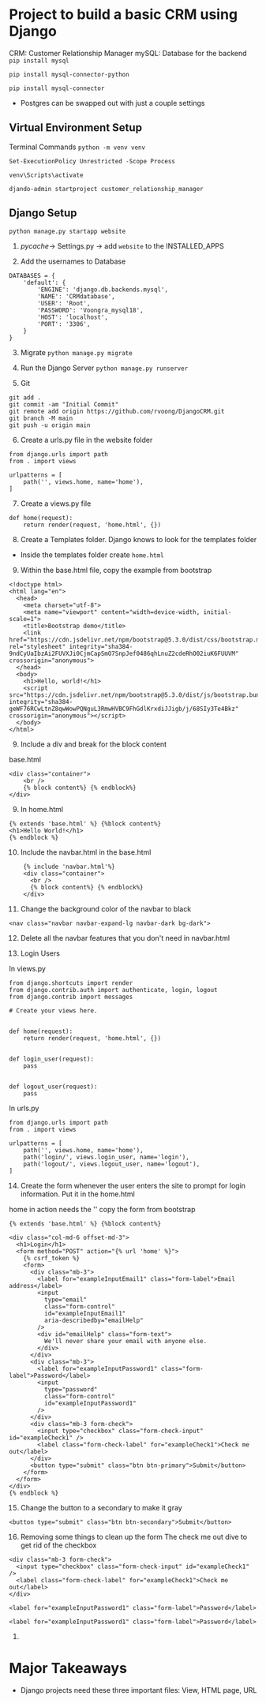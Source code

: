 # Project to build a basic CRM using Django

CRM: Customer Relationship Manager
mySQL: Database for the backend
`pip install mysql`

`pip install mysql-connector-python`

`pip install mysql-connector`

- Postgres can be swapped out with just a couple settings

## Virtual Environment Setup

Terminal Commands
`python -m venv venv  `

`Set-ExecutionPolicy Unrestricted -Scope Process`

`venv\Scripts\activate`

`djando-admin startproject customer_relationship_manager`

## Django Setup

`python manage.py startapp website`

1. _pycache_-> Settings.py -> add `website` to the INSTALLED_APPS

2. Add the usernames to Database

```
DATABASES = {
    'default': {
        'ENGINE': 'django.db.backends.mysql',
        'NAME': 'CRMdatabase',
        'USER': 'Root',
        'PASSWORD': 'Voongra_mysql18',
        'HOST': 'localhost',
        'PORT': '3306',
    }
}
```

3. Migrate
   `python manage.py migrate`

4. Run the Django Server
   `python manage.py runserver`

5. Git

```
git add .
git commit -am "Initial Commit"
git remote add origin https://github.com/rvoong/DjangoCRM.git
git branch -M main
git push -u origin main
```

6. Create a urls.py file in the website folder

```
from django.urls import path
from . import views

urlpatterns = [
    path('', views.home, name='home'),
]
```

7. Create a views.py file

```
def home(request):
    return render(request, 'home.html', {})
```

8. Create a Templates folder. Django knows to look for the templates folder

- Inside the templates folder create `home.html`

9. Within the base.html file, copy the example from bootstrap

```
<!doctype html>
<html lang="en">
  <head>
    <meta charset="utf-8">
    <meta name="viewport" content="width=device-width, initial-scale=1">
    <title>Bootstrap demo</title>
    <link href="https://cdn.jsdelivr.net/npm/bootstrap@5.3.0/dist/css/bootstrap.min.css" rel="stylesheet" integrity="sha384-9ndCyUaIbzAi2FUVXJi0CjmCapSmO7SnpJef0486qhLnuZ2cdeRhO02iuK6FUUVM" crossorigin="anonymous">
  </head>
  <body>
    <h1>Hello, world!</h1>
    <script src="https://cdn.jsdelivr.net/npm/bootstrap@5.3.0/dist/js/bootstrap.bundle.min.js" integrity="sha384-geWF76RCwLtnZ8qwWowPQNguL3RmwHVBC9FhGdlKrxdiJJigb/j/68SIy3Te4Bkz" crossorigin="anonymous"></script>
  </body>
</html>
```

9. Include a div and break for the block content

base.html

```
<div class="container">
    <br />
    {% block content%} {% endblock%}
</div>
```

9. In home.html

```
{% extends 'base.html' %} {%block content%}
<h1>Hello World!</h1>
{% endblock %}

```

10. Include the navbar.html in the base.html

```
    {% include 'navbar.html'%}
    <div class="container">
      <br />
      {% block content%} {% endblock%}
    </div>
```

11. Change the background color of the navbar to black

`<nav class="navbar navbar-expand-lg navbar-dark bg-dark">`

12. Delete all the navbar features that you don't need in navbar.html

13. Login Users

In views.py

```
from django.shortcuts import render
from django.contrib.auth import authenticate, login, logout
from django.contrib import messages

# Create your views here.


def home(request):
    return render(request, 'home.html', {})


def login_user(request):
    pass


def logout_user(request):
    pass

```

In urls.py

```
from django.urls import path
from . import views

urlpatterns = [
    path('', views.home, name='home'),
    path('login/', views.login_user, name='login'),
    path('logout/', views.logout_user, name='logout'),
]
```

14. Create the form whenever the user enters the site to prompt for login information. Put it in the home.html

home in action needs the ''
copy the form from bootstrap

```
{% extends 'base.html' %} {%block content%}

<div class="col-md-6 offset-md-3">
  <h1>Login</h1>
  <form method="POST" action="{% url 'home' %}">
    {% csrf_token %}
    <form>
      <div class="mb-3">
        <label for="exampleInputEmail1" class="form-label">Email address</label>
        <input
          type="email"
          class="form-control"
          id="exampleInputEmail1"
          aria-describedby="emailHelp"
        />
        <div id="emailHelp" class="form-text">
          We'll never share your email with anyone else.
        </div>
      </div>
      <div class="mb-3">
        <label for="exampleInputPassword1" class="form-label">Password</label>
        <input
          type="password"
          class="form-control"
          id="exampleInputPassword1"
        />
      </div>
      <div class="mb-3 form-check">
        <input type="checkbox" class="form-check-input" id="exampleCheck1" />
        <label class="form-check-label" for="exampleCheck1">Check me out</label>
      </div>
      <button type="submit" class="btn btn-primary">Submit</button>
    </form>
  </form>
</div>
{% endblock %}
```

15. Change the button to a secondary to make it gray

```
<button type="submit" class="btn btn-secondary">Submit</button>
```

16. Removing some things to clean up the form
    The check me out dive to get rid of the checkbox

```
<div class="mb-3 form-check">
  <input type="checkbox" class="form-check-input" id="exampleCheck1" />
  <label class="form-check-label" for="exampleCheck1">Check me out</label>
</div>
```

```
<label for="exampleInputPassword1" class="form-label">Password</label>
```

```
<label for="exampleInputPassword1" class="form-label">Password</label>
```

1.

# Major Takeaways

- Django projects need these three important files: View, HTML page, URL
